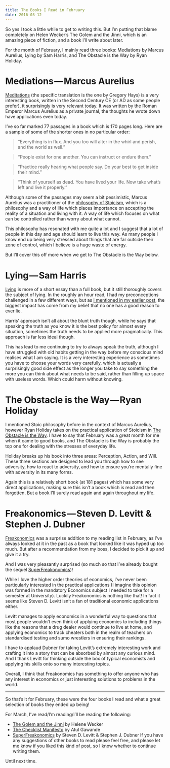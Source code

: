 ```yaml
---
title: The Books I Read in February
date: 2016-03-12
---
```


So yes I took a little while to get to writing this. But I’m putting that blame completely on Helen Wecker’s The Golem and the Jinni, which is an amazing piece of fiction, and a book I’ll write about later.

For the month of February, I mainly read three books: Mediations by Marcus Aurelius, Lying by Sam Harris, and The Obstacle is the Way by Ryan Holiday.

# Mediations — Marcus Aurelius

[Meditations](https://www.bookdepository.com/Meditations-Marcus-Aurelius/9780812968255?a_aid=scottmacleod) (the specific translation is the one by Gregory Hays) is a very interesting book, written in the Second Century CE (or AD as some people prefer), it surprisingly is very relevant today. It was written by the Roman Emperor Marcus Aurelius as a private journal, the thoughts he wrote down have applications even today.

I’ve so far marked 77 passages in a book which is 170 pages long. Here are a sample of some of the shorter ones in no particular order:

> “Everything is in flux. And you too will alter in the whirl and perish, and the world as well.”

> “People exist for one another. You can instruct or endure them.”

> “Practice really hearing what people say. Do your best to get inside their mind.”

> “Think of yourself as dead. You have lived your life. Now take what’s left and live it properly.”

Although some of the passages may seem a bit pessimistic, Marcus Aurelius was a practitioner of the [philosophy of Stoicism](https://en.wikipedia.org/wiki/Stoicism), which is a philosophy and a way of life which places importance on accepting the reality of a situation and living with it. A way of life which focuses on what can be controlled rather than worry about what cannot.

This philosophy has resonated with me quite a lot and I suggest that a lot of people in this day and age should learn to live this way. As many people I know end up being very stressed about things that are far outside their zone of control, which I believe is a huge waste of energy.

But I’ll cover this off more when we get to The Obstacle is the Way below.

# Lying — Sam Harris

[Lying](https://www.bookdepository.com/Lying-Sam-Harris-Annak-Harris/9781940051000?a_aid=scottmacleod) is more of a short essay than a full book, but it still thoroughly covers the subject of lying. In the roughly an hour read, I had my preconceptions challenged in a few different ways, but as [I mentioned in my earlier post](http://scottmacleod.co/journal/2016/2/21/lying), the biggest impact has come from my belief that no one has a good reason to ever lie.

Harris’ approach isn’t all about the blunt truth though, while he says that speaking the truth as you know it is the best policy for almost every situation, sometimes the truth needs to be applied more pragmatically. This approach is far less ideal though.

This has lead to me continuing to try to always speak the truth, although I have struggled with old habits getting in the way before my conscious mind realises what I am saying. It is a very interesting experience as sometimes you have to choose your words very carefully, which is actually a surprisingly good side effect as the longer you take to say something the more you can think about what needs to be said, rather than filling up space with useless words. Which could harm without knowing.

# The Obstacle is the Way — Ryan Holiday

I mentioned Stoic philosophy before in the context of Marcus Aurelius, however Ryan Holiday takes on the practical application of Stoicism in [The Obstacle is the Way](https://www.bookdepository.com/The-Obstacle-is-the-Way/9781781251492?a_aid=scottmacleod). I have to say that February was a great month for me when it came to good books, and The Obstacle is the Way is probably the top one for dealing with the stresses of everyday life.

Holiday breaks up his book into three areas: Perception, Action, and Will. These three sections are designed to lead you through how to see adversity, how to react to adversity, and how to ensure you’re mentally fine with adversity in its many forms.

Again this is a relatively short book (at 181 pages) which has some very direct applications, making sure this isn’t a book which is read and then forgotten. But a book I’ll surely read again and again throughout my life.

# Freakonomics — Steven D. Levitt & Stephen J. Dubner

[Freakonomics](https://www.bookdepository.com/Freakonomics-Steven-D-Levitt-Stephen-J-Dubner/9780141019017?a_aid=scottmacleod) was a surprise addition to my reading list in February, as I’ve always looked at it in the past as a book that looked like it was hyped up too much. But after a recommendation from my boss, I decided to pick it up and give it a try.

And I was very pleasantly surprised (so much so that I’ve already bought the sequel [SuperFreakonomics](https://www.bookdepository.com/Superfreakonomics/9780141030708?a_aid=scottmacleod))!

While I love the higher order theories of economics, I’ve never been particularly interested in the practical applications (I imagine this opinion was formed in the mandatory Economics subject I needed to take for a semester at University). Luckily Freakonomics is nothing like that! In fact it seems like Steven D. Levitt isn’t a fan of traditional economic applications either.

Levitt manages to apply economics in a wonderful way to questions that most people wouldn’t even think of applying economics to including things like the reasons that a drug dealer would continue to live at home, and applying economics to track cheaters both in the realm of teachers on standardised testing and sumo wrestlers in ensuring their rankings.

I have to applaud Dubner for taking Levitt’s extremely interesting work and crafting it into a story that can be absorbed by almost any curious mind. And I thank Levitt for thinking outside the box of typical economists and applying his skills onto so many interesting topics.

Overall, I think that Freakonomics has something to offer anyone who has any interest in economics or just interesting solutions to problems in the world.

---

So that’s it for February, these were the four books I read and what a great selection of books they ended up being!

For March, I’ve read/I’m reading/I’ll be reading the following:

- [The Golem and the Jinni](https://www.bookdepository.com/The-Golem-and-the-Jinni-Helene-Wecker/9780062110848?a_aid=scottmacleod) by Helene Wecker
- [The Checklist Manifesto](https://www.bookdepository.com/The-Checklist-Manifes-Atul-Gawande/9781846683145?a_aid=scottmacleod) by Atul Gawande
- [SuperFreakonomics](https://www.bookdepository.com/Superfreakonomics/9780141030708?a_aid=scottmacleod) by Steven D. Levitt & Stephen J. Dubner
If you have any suggestions of other books to read please feel free, and please let me know if you liked this kind of post, so I know whether to continue writing them.

Until next time.
